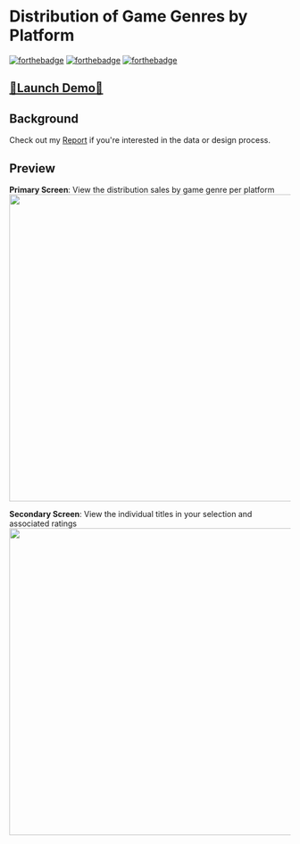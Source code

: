 
# Distribution of Game Genres by Platform 
[![forthebadge](https://forthebadge.com/images/badges/made-with-JavaScript.svg)](./common/js/index.js) [![forthebadge](https://forthebadge.com/images/badges/uses-css.svg)](./common/css/style.css) [![forthebadge](https://forthebadge.com/images/badges/uses-html.svg)](./common/index.html)

## [🚀Launch Demo🚀](https://sukhjot-sekhon.github.io/Interactive-D3.js-Visualization/) 

## Background
Check out my [Report](./Report.pdf) if you're interested in the data or design process.

## Preview
__Primary Screen__: View the distribution sales by game genre per platform\
<img src="https://user-images.githubusercontent.com/50682117/110227455-eae52c00-7eb5-11eb-963e-1bc6077c4a81.PNG" width="550">

__Secondary Screen__: View the individual titles in your selection and associated ratings\
<img src="https://user-images.githubusercontent.com/50682117/110227459-f173a380-7eb5-11eb-9442-a25ce26484ac.PNG" width="550">
